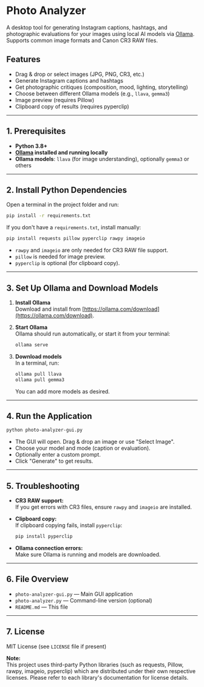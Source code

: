 # Photo Analyzer

A desktop tool for generating Instagram captions, hashtags, and photographic evaluations for your images using local AI models via [Ollama](https://ollama.com/). Supports common image formats and Canon CR3 RAW files.

## Features

- Drag & drop or select images (JPG, PNG, CR3, etc.)
- Generate Instagram captions and hashtags
- Get photographic critiques (composition, mood, lighting, storytelling)
- Choose between different Ollama models (e.g., `llava`, `gemma3`)
- Image preview (requires Pillow)
- Clipboard copy of results (requires pyperclip)

---

## 1. Prerequisites

- **Python 3.8+**  
- **[Ollama](https://ollama.com/download) installed and running locally**  
- **Ollama models**: `llava` (for image understanding), optionally `gemma3` or others

---

## 2. Install Python Dependencies

Open a terminal in the project folder and run:

```sh
pip install -r requirements.txt
```

If you don't have a `requirements.txt`, install manually:

```sh
pip install requests pillow pyperclip rawpy imageio
```

- `rawpy` and `imageio` are only needed for CR3 RAW file support.
- `pillow` is needed for image preview.
- `pyperclip` is optional (for clipboard copy).

---

## 3. Set Up Ollama and Download Models

1. **Install Ollama**  
   Download and install from [https://ollama.com/download](https://ollama.com/download).

2. **Start Ollama**  
   Ollama should run automatically, or start it from your terminal:

   ```sh
   ollama serve
   ```

3. **Download models**  
   In a terminal, run:

   ```sh
   ollama pull llava
   ollama pull gemma3
   ```

   You can add more models as desired.

---

## 4. Run the Application

```sh
python photo-analyzer-gui.py
```

- The GUI will open. Drag & drop an image or use "Select Image".
- Choose your model and mode (caption or evaluation).
- Optionally enter a custom prompt.
- Click "Generate" to get results.

---

## 5. Troubleshooting

- **CR3 RAW support:**  
  If you get errors with CR3 files, ensure `rawpy` and `imageio` are installed.
- **Clipboard copy:**  
  If clipboard copying fails, install `pyperclip`:

  ```sh
  pip install pyperclip
  ```

- **Ollama connection errors:**  
  Make sure Ollama is running and models are downloaded.

---

## 6. File Overview

- `photo-analyzer-gui.py` — Main GUI application
- `photo-analyzer.py` — Command-line version (optional)
- `README.md` — This file

---

## 7. License

MIT License (see `LICENSE` file if present)

**Note:**  
This project uses third-party Python libraries (such as requests, Pillow, rawpy, imageio, pyperclip) which are distributed under their own respective licenses. Please refer to each library's documentation for license details.


